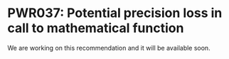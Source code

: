 # PWR037: Potential precision loss in call to mathematical function

We are working on this recommendation and it will be available soon.
